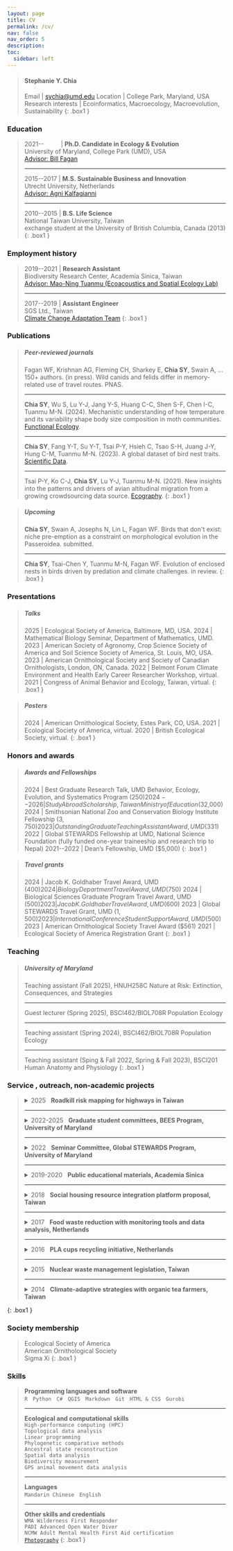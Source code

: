 ```yaml
---
layout: page
title: CV
permalink: /cv/
nav: false
nav_order: 5
description:
toc:
  sidebar: left
---
```


> #### Stephanie Y. Chia
>
> Email | sychia@umd.edu
> Location | College Park, Maryland, USA
> Research interests | Ecoinformatics, Macroecology, Macroevolution, Sustainability
{: .box1 }

### Education

> 2021--&nbsp;&nbsp;&nbsp;&nbsp;&nbsp;&nbsp;&nbsp;&nbsp;&nbsp; | **Ph.D. Candidate in Ecology & Evolution**<br>University of Maryland, College Park (UMD), USA<br>[Advisor: Bill Fagan](https://science.umd.edu/biology/faganlab/)
>
> ---
>
> 2015--2017 | **M.S. Sustainable Business and Innovation**<br>Utrecht University, Netherlands<br>[Advisor: Agni Kalfagianni](https://www.eur.nl/en/people/agni-kalfagianni)
>
> ---
>
> 2010--2015 | **B.S. Life Science**<br>National Taiwan University, Taiwan<br>exchange student at the University of British Columbia, Canada (2013)
{: .box1 }

### Employment history

> 2019--2021 | **Research Assistant**<br>Biodiversity Research Center, Academia Sinica, Taiwan<br>[Advisor: Mao-Ning Tuanmu (Ecoacoustics and Spatial Ecology Lab)](https://biodiv.tw/lab-Eco-Acoustics_and_Spatial_Ecology_[EASE]_Lab)
>
> ---
>
> 2017--2019 | **Assistant Engineer**<br>SGS Ltd., Taiwan<br>[Climate Change Adaptation Team](https://www.sgs.com.tw/en/service/page/85/2/86-environment-health-and-safety/504-climate-change-innovative-actions)
{: .box1 }

### Publications

> ##### Peer-reviewed journals
>
> Fagan WF, Krishnan AG, Fleming CH, Sharkey E, **Chia SY**, Swain A, …150+ authors. (in press). Wild canids and felids differ in memory-related use of travel routes. PNAS.
>
> ---
>
> **Chia SY**, Wu S, Lu Y-J, Jang Y-S, Huang C-C, Shen S-F, Chen I-C, Tuanmu M-N. (2024). Mechanistic understanding of how temperature and its variability shape body size composition in moth communities. [Functional Ecology](https://doi.org/10.1111/1365-2435.14467).
>
> ---
>
> **Chia SY**, Fang Y-T, Su Y-T, Tsai P-Y, Hsieh C, Tsao S-H, Juang J-Y, Hung C-M, Tuanmu M-N. (2023). A global dataset of bird nest traits. [Scientific Data](https://www.nature.com/articles/s41597-023-02837-1).
>
> ---
>
> Tsai P-Y, Ko C-J, **Chia SY**, Lu Y-J, Tuanmu M-N. (2021). New insights into the patterns and drivers of avian altitudinal migration from a growing crowdsourcing data source. [Ecography](https://doi.org/10.1111/ecog.05196).
{: .box1 }

> ##### Upcoming
>
> **Chia SY**, Swain A, Josephs N, Lin L, Fagan WF. Birds that don't exist: niche pre-emption as a constraint on morphological evolution in the Passeroidea. submitted.
>
> ---
>
> **Chia SY**, Tsai-Chen Y, Tuanmu M-N, Fagan WF. Evolution of enclosed nests in birds driven by predation and climate challenges. in review.
{: .box1 }

### Presentations

> ##### Talks
>
> 2025 | Ecological Society of America, Baltimore, MD, USA.
> 2024 | Mathematical Biology Seminar, Department of Mathematics, UMD.
> 2023 | American Society of Agronomy, Crop Science Society of America and Soil Science Society of America, St. Louis, MO, USA.
> 2023 | American Ornithological Society and Society of Canadian Ornithologists, London, ON, Canada.
> 2022 | Belmont Forum Climate Environment and Health Early Career Researcher Workshop, virtual.
> 2021 | Congress of Animal Behavior and Ecology, Taiwan, virtual.
{: .box1 }

> ##### Posters
>
> 2024 | American Ornithological Society, Estes Park, CO, USA.
> 2021 | Ecological Society of America, virtual.
> 2020 | British Ecological Society, virtual.
{: .box1 }

### Honors and awards

> ##### Awards and Fellowships
>
> 2024 | Best Graduate Research Talk, UMD Behavior, Ecology, Evolution, and Systematics Program ($250)
> 2024--2026 | Study Abroad Scholarship, Taiwan Ministry of Education ($32,000)
> 2024 | Smithsonian National Zoo and Conservation Biology Institute Fellowship ($3,750)
> 2023 | Outstanding Graduate Teaching Assistant Award, UMD ($331)
> 2022 | Global STEWARDS Fellowship at UMD, National Science Foundation (fully funded one-year traineeship and research trip to Nepal)
> 2021--2022 | Dean’s Fellowship, UMD ($5,000)
{: .box1 }

> ##### Travel grants
>
> 2024 | Jacob K. Goldhaber Travel Award, UMD ($400)
> 2024 | Biology Department Travel Award, UMD ($750)
> 2024 | Biological Sciences Graduate Program Travel Award, UMD ($500)
> 2023 | Jacob K. Goldhaber Travel Award, UMD ($600)
> 2023 | Global STEWARDS Travel Grant, UMD ($1,500)
> 2023 | International Conference Student Support Award, UMD ($500)
> 2023 | American Ornithological Society Travel Award ($561)
> 2021 | Ecological Society of America Registration Grant
{: .box1 }

### Teaching

> ##### University of Maryland
>
> Teaching assistant (Fall 2025), HNUH258C Nature at Risk: Extinction, Consequences, and Strategies
>
> ---
>
> Guest lecturer (Spring 2025), BSCI462/BIOL708R Population Ecology
>
> ---
>
> Teaching assistant (Spring 2024), BSCI462/BIOL708R Population Ecology
>
> ---
>
> Teaching assistant (Sping & Fall 2022, Spring & Fall 2023), BSCI201 Human Anatomy and Physiology
{: .box1 }

### Service , outreach, non-academic projects

> <details><summary>2025&nbsp;&nbsp; <b>Roadkill risk mapping for highways in Taiwan</b></summary><br>Waitlisted for finalists in the Taiwan Highway Bureau Data Application Competition <a href="/blog/2025/roadkill/">[workflow demo]</a></details>
>
> ---
>
> <details><summary>2022-2025&nbsp;&nbsp; <b>Graduate student committees, BEES Program, University of Maryland</b></summary><br>Organized program events including social gatherings, overnight retreats, peer mentoring, and student award selections</details>
>
> ---
>
> <details><summary>2022&nbsp;&nbsp; <b>Seminar Committee, Global STEWARDS Program, University of Maryland</b></summary><br>Coordinated weekly seminar series, inviting and introducing external speakers</details>
>
> ---
>
> <details><summary>2019-2020&nbsp;&nbsp; <b>Public educational materials, Academia Sinica</b></summary><br>Developed interactive modules for open house events.</details>
>
> ---
>
> <details><summary>2018&nbsp;&nbsp; <b>Social housing resource integration platform proposal, Taiwan</b></summary><br>Winning team in a policy proposal competition held by the Ministry of Education</details>
>
> ---
>
> <details><summary>2017&nbsp;&nbsp; <b>Food waste reduction with monitoring tools and data analysis, Netherlands</b></summary><br>Collaborated with <a href="https://www.linkedin.com/in/thomasluttikhold/">Wastewatchers</a> to predict food consumption patterns and identify barriers to reducing food waste in the hospitality industry, developed it into Master's thesis project</details>
>
> ---
>
> <details><summary>2016&nbsp;&nbsp; <b>PLA cups recycling initiative, Netherlands</b></summary><br>Collaborated with <a href="https://www.biofutura.com/">Bio Futura</a>, conducted economic viability study and contributed to a <a href="https://renewable-carbon.eu/news/new-cup-recycling-system-introduced-at-dutch-performing-arts-festival-noorderzon/">pilot project</a> recycling 500,000 PLA (polylactic acid) cups</details>
>
> ---
>
> <details><summary>2015&nbsp;&nbsp; <b>Nuclear waste management legislation, Taiwan</b></summary><br>Assisted researchers in drafting a nuclear waste management bill, lobbied in the Legislative Yuan, and supported its successful passage through the first reading</details>
>
> ---
>
> <details><summary>2014&nbsp;&nbsp; <b>Climate-adaptive strategies with organic tea farmers, Taiwan</b></summary><br>Collaborated with tea farmers to predict harvest timing with local microclimate station and to investigate the possibility of using selective weed cultivation to reduce weeding labor</details>
{: .box1 }

### Society membership

> Ecological Society of America<br>
> American Ornithological Society<br>
> Sigma Xi
{: .box1 }

### Skills

> **Programming languages and software** <br>`R`&nbsp;&nbsp;&nbsp;`Python`&nbsp;&nbsp;&nbsp;`C#`&nbsp;&nbsp;&nbsp;`QGIS`&nbsp;&nbsp;&nbsp;`Markdown`&nbsp;&nbsp;&nbsp;`Git`&nbsp;&nbsp;&nbsp;`HTML & CSS`&nbsp;&nbsp;&nbsp;`Gurobi`
>
> ---
>
> **Ecological and computational skills**<br>`High-performance computing (HPC)`<br>`Topological data analysis`<br>`Linear programming`<br>`Phylogenetic comparative methods`<br>`Ancestral state reconstruction`<br>`Spatial data analysis`<br>`Biodiversity measurement`<br>`GPS animal movement data analysis`
>
> ---
>
> **Languages** <br>`Mandarin Chinese`&nbsp;&nbsp;&nbsp;`English`
>
> ---
>
> **Other skills and credentials** <br>`WMA Wilderness First Responder`<br>`PADI Advanced Open Water Diver`<br>`NCMW Adult Mental Health First Aid certification`<br>[`Photography`](https://www.flickr.com/photos/stephaniechia/)
{: .box1 }
